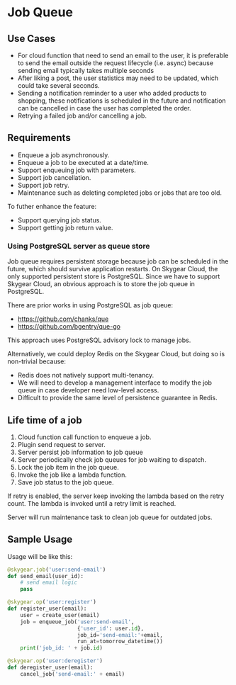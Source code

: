 # Job Queue

## Use Cases

* For cloud function that need to send an email to the user, it is preferable
  to send the email outside the request lifecycle (i.e. async) because sending
  email typically takes multiple seconds
* After liking a post, the user statistics may need to be updated, which could
  take several seconds.
* Sending a notification reminder to a user who added products to shopping,
  these notifications is scheduled in the future and notification can be
  cancelled in case the user has completed the order.
* Retrying a failed job and/or cancelling a job.

## Requirements

* Enqueue a job asynchronously.
* Enqueue a job to be executed at a date/time.
* Support enqueuing job with parameters.
* Support job cancellation.
* Support job retry.
* Maintenance such as deleting completed jobs or jobs that are too old.

To futher enhance the feature:

* Support querying job status.
* Support getting job return value.

### Using PostgreSQL server as queue store

Job queue requires persistent storage because job can be scheduled in the
future, which should survive application restarts. On Skygear Cloud, the only
supported persistent store is PostgreSQL. Since we have to support Skygear
Cloud, an obvious approach is to store the job queue in PostgreSQL.

There are prior works in using PostgreSQL as job queue:

* https://github.com/chanks/que
* https://github.com/bgentry/que-go

This approach uses PostgreSQL advisory lock to manage jobs.

Alternatively, we could deploy Redis on the Skygear Cloud, but doing so is
non-trivial because:

* Redis does not natively support multi-tenancy.
* We will need to develop a management interface to modify the job queue in case
  developer need low-level access.
* Difficult to provide the same level of persistence guarantee in Redis.

## Life time of a job

1. Cloud function call function to enqueue a job.
2. Plugin send request to server.
3. Server persist job information to job queue
4. Server periodically check job queues for job waiting to dispatch.
5. Lock the job item in the job queue.
6. Invoke the job like a lambda function.
7. Save job status to the job queue.

If retry is enabled, the server keep invoking the lambda based on the retry
count. The lambda is invoked until a retry limit is reached.

Server will run maintenance task to clean job queue for outdated jobs.

## Sample Usage

Usage will be like this:

```python
@skygear.job('user:send-email')
def send_email(user_id):
    # send email logic
    pass

@skygear.op('user:register')
def register_user(email):
    user = create_user(email)
    job = enqueue_job('user:send-email',
                      {'user_id': user.id},
                      job_id='send-email:'+email,
                      run_at=tomorrow_datetime())
    print('job_id: ' + job.id)

@skygear.op('user:deregister')
def deregister_user(email):
    cancel_job('send-email:' + email)
```
